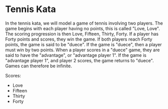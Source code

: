 # Tennis Kata

In the tennis kata, we will model a game of tennis involving two players. The game begins with each player having no points, this is called "Love, Love". The scoring progression is then Love, Fifteen, Thirty, Forty. If a player has Forty points and scores, they win the game. If both players reach Forty points, the game is said to be "duece". If the game is "duece", then a player must win by two points. When a player scores in a "duece" game, they are said to have the "advantage", or "advantage player 1". If the game is "advantage player 1", and player 2 scores, the game returns to "duece". Games can therefore be infinite.

Scores:
- Love
- Fifteen
- Thirty
- Forty
